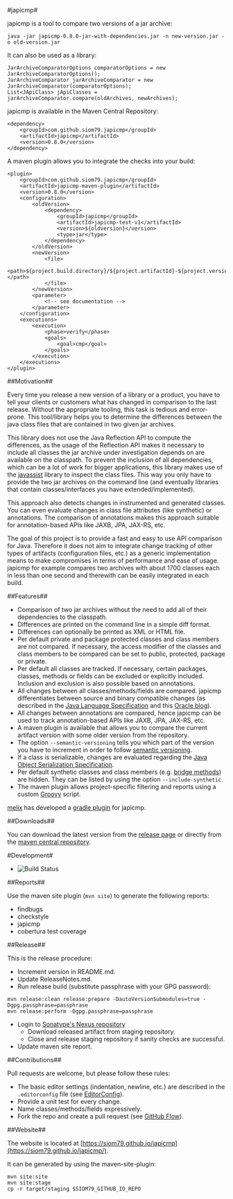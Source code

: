 #japicmp#

japicmp is a tool to compare two versions of a jar archive:

	java -jar japicmp-0.8.0-jar-with-dependencies.jar -n new-version.jar -o old-version.jar

It can also be used as a library:

	JarArchiveComparatorOptions comparatorOptions = new JarArchiveComparatorOptions();
	JarArchiveComparator jarArchiveComparator = new JarArchiveComparator(comparatorOptions);
	List<JApiClass> jApiClasses = jarArchiveComparator.compare(oldArchives, newArchives);

japicmp is available in the Maven Central Repository:

	<dependency>
		<groupId>com.github.siom79.japicmp</groupId>
		<artifactId>japicmp</artifactId>
		<version>0.8.0</version>
	</dependency>

A maven plugin allows you to integrate the checks into your build:

```
<plugin>
	<groupId>com.github.siom79.japicmp</groupId>
	<artifactId>japicmp-maven-plugin</artifactId>
	<version>0.8.0</version>
	<configuration>
		<oldVersion>
			<dependency>
				<groupId>japicmp</groupId>
				<artifactId>japicmp-test-v1</artifactId>
				<version>${oldversion}</version>
				<type>jar</type>
			</dependency>
		</oldVersion>
		<newVersion>
			<file>
				<path>${project.build.directory}/${project.artifactId}-${project.version}.${project.packaging}</path>
			</file>
		</newVersion>
		<parameter>
			<!-- see documentation -->
		</parameter>
	</configuration>
	<executions>
		<execution>
			<phase>verify</phase>
			<goals>
				<goal>cmp</goal>
			</goals>
		</execution>
	</executions>
</plugin>
```

##Motivation##

Every time you release a new version of a library or a product, you have to tell your clients or customers what
has changed in comparison to the last release. Without the appropriate tooling, this task is tedious and error-prone.
This tool/library helps you to determine the differences between the java class files that are contained in two given
jar archives.

This library does not use the Java Reflection API to compute the differences, as the usage of the Reflection API makes
it necessary to include all classes the jar archive under investigation depends on are available on the classpath.
To prevent the inclusion of all dependencies, which can be a lot of work for bigger applications, this library makes
use of the [javassist](http://www.csg.ci.i.u-tokyo.ac.jp/~chiba/javassist/) library to inspect the class files.
This way you only have to provide the two jar archives on the command line (and eventually libraries that contain
classes/interfaces you have extended/implemented).

This approach also detects changes in instrumented and generated classes. You can even evaluate changes in class file attributes (like synthetic) or annotations.
The comparison of annotations makes this approach suitable for annotation-based APIs like JAXB, JPA, JAX-RS, etc.


The goal of this project is to provide a fast and easy to use API comparison for Java. Therefore it does not aim
to integrate change tracking of other types of artifacts (configuration files, etc.) as a generic implementation means
to make compromises in terms of performance and ease of usage. japicmp for example compares two archives with about 1700 classes each
in less than one second and therewith can be easily integrated in each build.

##Features##

* Comparison of two jar archives without the need to add all of their dependencies to the classpath.
* Differences are printed on the command line in a simple diff format.
* Differences can optionally be printed as XML or HTML file.
* Per default private and package protected classes and class members are not compared. If necessary, the access modifier of the classes and class members to be
  compared can be set to public, protected, package or private.
* Per default all classes are tracked. If necessary, certain packages, classes, methods or fields can be excluded or explicitly included. Inclusion and exclusion is also possible based on annotations.
* All changes between all classes/methods/fields are compared. japicmp differentiates between source and binary compatible changes (as described in the [Java Language Specification](http://docs.oracle.com/javase/specs/jls/se7/html/jls-13.html) and this [Oracle blog](https://blogs.oracle.com/darcy/entry/kinds_of_compatibility)).
* All changes between annotations are compared, hence japicmp can be used to track annotation-based APIs like JAXB, JPA, JAX-RS, etc.
* A maven plugin is available that allows you to compare the current artifact version with some older version from the repository.
* The option `--semantic-versioning` tells you which part of the version you have to increment in order to follow [semantic versioning](http://semver.org/).
* If a class is serializable, changes are evaluated regarding the [Java Object Serialization Specification](http://docs.oracle.com/javase/7/docs/platform/serialization/spec/serialTOC.html).
* Per default synthetic classes and class members (e.g. [bridge methods](https://docs.oracle.com/javase/tutorial/java/generics/bridgeMethods.html)) are hidden. They can be listed by using the option `--include-synthetic`.
* The maven plugin allows project-specific filtering and reports using a custom [Groovy](groovy-lang.org) script.

[melix](https://github.com/melix) has developed a [gradle plugin](https://github.com/melix/japicmp-gradle-plugin) for japicmp.

##Downloads##

You can download the latest version from the [release page](https://github.com/siom79/japicmp/releases) or directly from the [maven central repository](http://search.maven.org/#search%7Cga%7C1%7Ca%3A%22japicmp%22).

#Development#

* ![Build Status](https://travis-ci.org/siom79/japicmp.svg?branch=development)

##Reports##

Use the maven site plugin (`mvn site`) to generate the following reports:
 * findbugs
 * checkstyle
 * japicmp
 * cobertura test coverage

##Release##

This is the release procedure:
* Increment version in README.md.
* Update ReleaseNotes.md.
* Run release build (substitute passphrase with your GPG password):
```
mvn release:clean release:prepare -DautoVersionSubmodules=true -Dgpg.passphrase=passphrase
mvn release:perform -Dgpg.passphrase=passphrase
```
* Login to [Sonatype's Nexus repository](https://oss.sonatype.org/)
	* Download released artifact from staging repository.
	* Close and release staging repository if sanity checks are successful.
* Update maven site report.

##Contributions##

Pull requests are welcome, but please follow these rules:

* The basic editor settings (indentation, newline, etc.) are described in the `.editorconfig` file (see [EditorConfig](http://editorconfig.org/)).
* Provide a unit test for every change.
* Name classes/methods/fields expressively.
* Fork the repo and create a pull request (see [GitHub Flow](https://guides.github.com/introduction/flow/index.html)).

##Website##

The website is located at [https://siom79.github.io/japicmp](https://siom79.github.io/japicmp/).

It can be generated by using the maven-site-plugin:
```
mvn site:site
mvn site:stage
cp -r target/staging $SIOM79_GITHUB_IO_REPO
```

